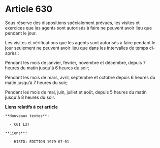# Article 630

Sous réserve des dispositions spécialement prévues, les visites et exercices que les agents sont autorisés à faire ne peuvent
avoir lieu que pendant le jour.

Les visites et vérifications que les agents sont autorisés à faire pendant le jour seulement ne peuvent avoir lieu que dans
les intervalles de temps ci-après :

Pendant les mois de janvier, février, novembre et décembre, depuis 7 heures du matin jusqu'à 6 heures du soir;

Pendant les mois de mars, avril, septembre et octobre depuis 6 heures du matin jusqu'à 7 heures du soir;

Pendant les mois de mai, juin, juillet et août, depuis 5 heures du matin jusqu'à 8 heures du soir.

**Liens relatifs à cet article**

	**Nouveaux textes**:

	  - CGI L27

	**Liens**:

	  - HISTO: EDITION 1979-07-01
